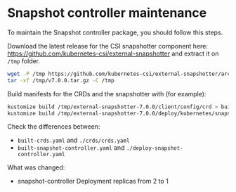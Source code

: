 # Snapshot controller maintenance

To maintain the Snapshot controller package, you should follow this steps.

Download the latest release for the CSI snapshotter component here: <https://github.com/kubernetes-csi/external-snapshotter> and extract it on `/tmp` folder.

```bash
wget -P /tmp https://github.com/kubernetes-csi/external-snapshotter/archive/refs/tags/v7.0.0.tar.gz
tar -xf /tmp/v7.0.0.tar.gz -C /tmp
```

Build manifests for the CRDs and the snapshotter with (for example):

```bash
kustomize build /tmp/external-snapshotter-7.0.0/client/config/crd > built-crds.yaml
kustomize build /tmp/external-snapshotter-7.0.0/deploy/kubernetes/snapshot-controller > built-snapshot-controller.yaml
```

Check the differences between:

- `built-crds.yaml` and `./crds/crds.yaml`
- `built-snapshot-controller.yaml` and `./deploy-snapshot-controller.yaml`

What was changed:

- snapshot-controller Deployment replicas from 2 to 1
